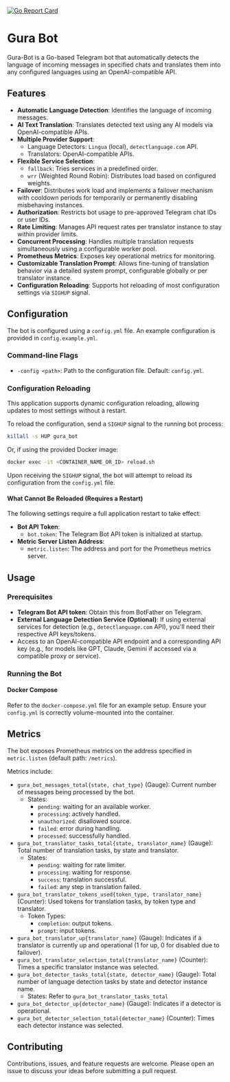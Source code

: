 [![Go Report Card](https://goreportcard.com/badge/github.com/4O4-Not-F0und/Gura-Bot)](https://goreportcard.com/report/github.com/4O4-Not-F0und/Gura-Bot)

# Gura Bot

Gura-Bot is a Go-based Telegram bot that automatically detects the language of incoming messages in specified chats and translates them into any configured languages using an OpenAI-compatible API.

## Features

* **Automatic Language Detection**: Identifies the language of incoming messages.
* **AI Text Translation**: Translates detected text using any AI models via OpenAI-compatible APIs.
* **Multiple Provider Support**:
    * Language Detectors: `Lingua` (local), `detectlanguage.com` API.
    * Translators: OpenAI-compatible APIs.
* **Flexible Service Selection**:
    * `fallback`: Tries services in a predefined order.
    * `wrr` (Weighted Round Robin): Distributes load based on configured weights.
* **Failover**: Distributes work load and implements a failover mechanism with cooldown periods for temporarily or permanently disabling misbehaving instances.
* **Authorization**: Restricts bot usage to pre-approved Telegram chat IDs or user IDs.
* **Rate Limiting**: Manages API request rates per translator instance to stay within provider limits.
* **Concurrent Processing**: Handles multiple translation requests simultaneously using a configurable worker pool.
* **Prometheus Metrics**: Exposes key operational metrics for monitoring.
* **Customizable Translation Prompt**: Allows fine-tuning of translation behavior via a detailed system prompt, configurable globally or per translator instance.
* **Configuration Reloading**: Supports hot reloading of most configuration settings via `SIGHUP` signal.

## Configuration

The bot is configured using a `config.yml` file. An example configuration is provided in `config.example.yml`.

### Command-line Flags

* `-config <path>`: Path to the configuration file. Default: `config.yml`.

### Configuration Reloading

This application supports dynamic configuration reloading, allowing updates to most settings without a restart.

To reload the configuration, send a `SIGHUP` signal to the running bot process:

```bash
killall -s HUP gura_bot
```
Or, if using the provided Docker image:
```bash
docker exec -it <CONTAINER_NAME_OR_ID> reload.sh
```

Upon receiving the `SIGHUP` signal, the bot will attempt to reload its configuration from the `config.yml` file.

#### What Cannot Be Reloaded (Requires a Restart)

The following settings require a full application restart to take effect:

* **Bot API Token**:
    * `bot.token`: The Telegram Bot API token is initialized at startup.
* **Metric Server Listen Address**:
    * `metric.listen`: The address and port for the Prometheus metrics server.

## Usage

### Prerequisites

* **Telegram Bot API token**: Obtain this from BotFather on Telegram.
* **External Language Detection Service (Optional)**: If using external services for detection (e.g., `detectlanguage.com` API), you'll need their respective API keys/tokens.
* Access to an OpenAI-compatible API endpoint and a corresponding API key (e.g., for models like GPT, Claude, Gemini if accessed via a compatible proxy or service).

### Running the Bot

#### Docker Compose

Refer to the `docker-compose.yml` file for an example setup. Ensure your `config.yml` is correctly volume-mounted into the container.

## Metrics

The bot exposes Prometheus metrics on the address specified in `metric.listen` (default path: `/metrics`).

Metrics include:

* `gura_bot_messages_total{state, chat_type}` (Gauge): Current number of messages being processed by the bot.
    * States:
        * `pending`: waiting for an available worker.
        * `processing`: actively handled.
        * `unauthorized`: disallowed source.
        * `failed`: error during handling.
        * `processed`: successfully handled.
* `gura_bot_translator_tasks_total{state, translator_name}` (Gauge): Total number of translation tasks, by state and translator.
    * States:
        * `pending`: waiting for rate limiter.
        * `processing`: waiting for response.
        * `success`: translation successful.
        * `failed`: any step in translation failed.
* `gura_bot_translator_tokens_used{token_type, translator_name}` (Counter): Used tokens for translation tasks, by token type and translator.
    * Token Types:
        * `completion`: output tokens.
        * `prompt`: input tokens.
* `gura_bot_translator_up{translator_name}` (Gauge): Indicates if a translator is currently up and operational (1 for up, 0 for disabled due to failover).
* `gura_bot_translator_selection_total{translator_name}` (Counter): Times a specific translator instance was selected.
* `gura_bot_detector_tasks_total{state, detector_name}` (Gauge): Total number of language detection tasks by state and detector instance name.
    * States: Refer to `gura_bot_translator_tasks_total`
* `gura_bot_detector_up{detector_name}` (Gauge): Indicates if a detector is operational.
* `gura_bot_detector_selection_total{detector_name}` (Counter): Times each detector instance was selected.

## Contributing

Contributions, issues, and feature requests are welcome. Please open an issue to discuss your ideas before submitting a pull request.
